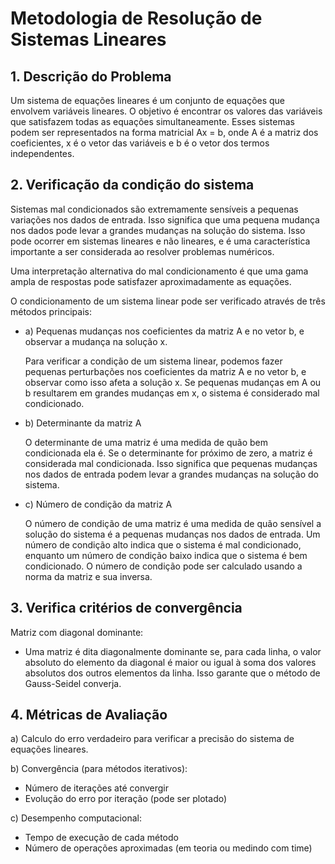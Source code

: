 # Metodologia de Resolução de Sistemas Lineares

## 1. Descrição do Problema
Um sistema de equações lineares é um conjunto de equações que envolvem variáveis lineares. O objetivo é encontrar os valores das variáveis que satisfazem todas as equações simultaneamente. Esses sistemas podem ser representados na forma matricial Ax = b, onde A é a matriz dos coeficientes, x é o vetor das variáveis e b é o vetor dos termos independentes.

## 2. Verificação da condição do sistema

Sistemas mal condicionados são extremamente sensíveis a pequenas variações nos dados de entrada. Isso significa que uma pequena mudança nos dados pode levar a grandes mudanças na solução do sistema. Isso pode ocorrer em sistemas lineares e não lineares, e é uma característica importante a ser considerada ao resolver problemas numéricos.

Uma interpretação alternativa do mal condicionamento é que uma gama ampla de respostas pode satisfazer aproximadamente as
equações.

O condicionamento de um sistema linear pode ser verificado através de três métodos principais:

- a) Pequenas mudanças nos coeficientes da matriz A e no vetor b, e observar a mudança na solução x.

    Para verificar a condição de um sistema linear, podemos fazer pequenas perturbações nos coeficientes da matriz A e no vetor b, e observar como isso afeta a solução x. Se pequenas mudanças em A ou b resultarem em grandes mudanças em x, o sistema é considerado mal condicionado.

- b) Determinante da matriz A

    O determinante de uma matriz é uma medida de quão bem condicionada ela é. Se o determinante for próximo de zero, a matriz é considerada mal condicionada. Isso significa que pequenas mudanças nos dados de entrada podem levar a grandes mudanças na solução do sistema.

- c) Número de condição da matriz A

    O número de condição de uma matriz é uma medida de quão sensível a solução do sistema é a pequenas mudanças nos dados de entrada. Um número de condição alto indica que o sistema é mal condicionado, enquanto um número de condição baixo indica que o sistema é bem condicionado. O número de condição pode ser calculado usando a norma da matriz e sua inversa.

## 3. Verifica critérios de convergência

Matriz com diagonal dominante:
- Uma matriz é dita diagonalmente dominante se, para cada linha, o valor absoluto do elemento da diagonal é maior ou igual à soma dos valores absolutos dos outros elementos da linha. Isso garante que o método de Gauss-Seidel converja.

## 4. Métricas de Avaliação


a) Calculo do erro verdadeiro para verificar a precisão do sistema de equações lineares.

b) Convergência (para métodos iterativos):
 - Número de iterações até convergir
 - Evolução do erro por iteração (pode ser plotado)

c) Desempenho computacional:
 - Tempo de execução de cada método
 - Número de operações aproximadas (em teoria ou medindo com time)
